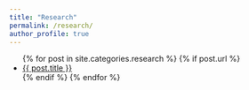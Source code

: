 ```yaml
---
title: "Research"
permalink: /research/
author_profile: true
---
```

<ul>
  {% for post in site.categories.research %}
    {% if post.url %}
        <li><a href="{{ post.url }}">{{ post.title }}</a></li>
    {% endif %}
  {% endfor %}
</ul>
